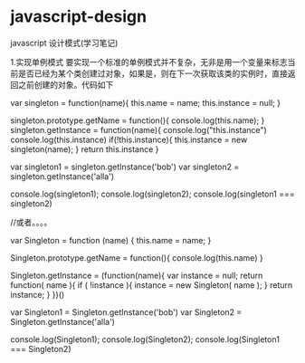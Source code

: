 # javascript-design
javascript 设计模式(学习笔记)


1.实现单例模式
要实现一个标准的单例模式并不复杂，无非是用一个变量来标志当前是否已经为某个类创建过对象，如果是，则在下一次获取该类的实例时，直接返回之前创建的对象。代码如下


var singleton = function(name){
    this.name = name;
    this.instance = null;
}


singleton.prototype.getName = function(){
    console.log(this.name);
}
singleton.getInstance = function(name){
    console.log("this.instance")
    console.log(this.instance)
    if(!this.instance){
        this.instance = new singleton(name);
    }
    return this.instance
}


var singleton1 = singleton.getInstance('bob')
var singleton2 = singleton.getInstance('alla')

console.log(singleton1);
console.log(singleton2);
console.log(singleton1 === singleton2)

//或者。。。。


var Singleton = function (name) {
    this.name = name;
}

Singleton.prototype.getName = function(){
    console.log(this.name)
}

Singleton.getInstance = (function(name){
    var instance = null;
    return function( name ){
        if ( !instance ){
            instance = new Singleton( name );
        }
        return instance; 
    }
})()

var Singleton1 = Singleton.getInstance('bob')
var Singleton2 = Singleton.getInstance('alla')

console.log(Singleton1);
console.log(Singleton2);
console.log(Singleton1 === Singleton2)
